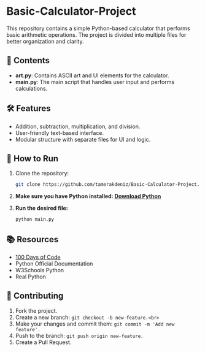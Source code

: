 # Basic-Calculator-Project

This repository contains a simple Python-based calculator that performs basic arithmetic operations. The project is divided into multiple files for better organization and clarity.

## 📁 Contents

- **art.py**: Contains ASCII art and UI elements for the calculator.  
- **main.py**: The main script that handles user input and performs calculations.  

## 🛠 Features

- Addition, subtraction, multiplication, and division.  
- User-friendly text-based interface.  
- Modular structure with separate files for UI and logic.  

## 🚀 How to Run

1. Clone the repository:
   ```bash
   git clone https://github.com/tamerakdeniz/Basic-Calculator-Project.git
2. **Make sure you have Python installed: <a href = "https://www.python.org/downloads/">Download Python</a> <br>**

3.  **Run the desired file:**
    ```bash
    python main.py

## 📚 Resources
- <a href = "https://www.udemy.com/course/100-days-of-code/">100 Days of Code</a> <br>
- Python Official Documentation <br>
- W3Schools Python <br>
- Real Python <br>

## 🤝 Contributing
1. Fork the project.<br>
2. Create a new branch: ```git checkout -b new-feature.<br>```<br>
3. Make your changes and commit them: ```git commit -m 'Add new feature'.```<br>
4. Push to the branch: ```git push origin new-feature.```<br>
5. Create a Pull Request.
